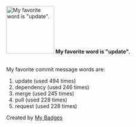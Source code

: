 <img src="https://my-badges.github.io/my-badges/favorite-word.png" alt="My favorite word is &quot;update&quot;." title="My favorite word is &quot;update&quot;." width="128">
<strong>My favorite word is &quot;update&quot;.</strong>
<br><br>

My favorite commit message words are:

1. update (used 494 times)
2. dependency (used 246 times)
3. merge (used 245 times)
4. pull (used 228 times)
5. request (used 228 times)


Created by <a href="https://github.com/my-badges/my-badges">My Badges</a>